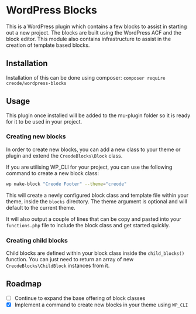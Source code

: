 # WordPress Blocks
This is a WordPress plugin which contains a few blocks to assist in starting out a new project. The blocks are built using the WordPress ACF and the block editor. This module also contains infrastructure to assist in the creation of template based blocks.

## Installation
Installation of this can be done using composer: `composer require creode/wordpress-blocks`

## Usage
This plugin once installed will be added to the mu-plugin folder so it is ready for it to be used in your project.

### Creating new blocks
In order to create new blocks, you can add a new class to your theme or plugin and extend the `CreodeBlocks\Block` class.

If you are utilising WP_CLI for your project, you can use the following command to create a new block class:

```bash
wp make-block "Creode Footer" --theme="creode"
```

This will create a newly configured block class and template file within your theme, inside the `blocks` directory. The theme argument is optional and will default to the current theme.

It will also output a couple of lines that can be copy and pasted into your `functions.php` file to include the block class and get started quickly.

### Creating child blocks
Child blocks are defined within your block class inside the `child_blocks()` function. You can just need to return an array of new `CreodeBlocks\ChildBlock` instances from it.

## Roadmap

- [ ] Continue to expand the base offering of block classes
- [x] Implement a command to create new blocks in your theme using `WP_CLI`
